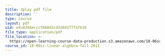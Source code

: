 ```yaml
---
title: 3play pdf file
description: ''
type: course
layout: pdf
uid: e4c83d4ecccf6b842cd326d377fafb10
file_type: application/pdf
file_location: >-
  https://open-learning-course-data-production.s3.amazonaws.com/18-06sc-linear-algebra-fall-2011/e4c83d4ecccf6b842cd326d377fafb10_zWxhmBCdvFs.pdf
course_id: 18-06sc-linear-algebra-fall-2011
---
```

